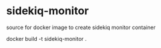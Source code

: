 sidekiq-monitor
===============

source for docker image to create sidekiq monitor container


docker build -t sidekiq-monitor .
